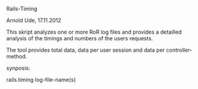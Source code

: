 Rails-Timing

Arnold Ude, 17.11.2012

This skript analyzes one or more RoR log files and provides a detailled analysis of
the timings and numbers of the users requests. 

The tool provides total data, data per user session and data per controller-method.

synposis:

rails.timing log-file-name(s)


